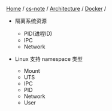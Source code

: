 [Home](https://mengxianbin.github.io) /
[cs-note](https://mengxianbin.github.io/cs-note) /
[Architecture](https://mengxianbin.github.io/cs-note/content/Architecture) /
[Docker](https://mengxianbin.github.io/cs-note/content/Architecture/Docker) /

* 隔离系统资源
    * PID(进程ID)
    * IPC
    * Network

* Linux 支持 namespace 类型
    * Mount
    * UTS
    * IPC
    * PID
    * Network
    * User
